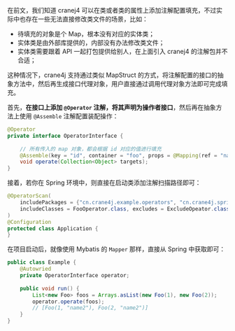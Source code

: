 在前文，我们知道 cranej4 可以在类或者类的属性上添加注解配置填充，不过实际中也存在一些无法直接修改类文件的场景，比如：

+ 待填充的对象是个 Map，根本没有对应的实体类；
+ 实体类是由外部库提供的，内部没有办法修改类文件；
+ 实体类需要跟着 API 一起打包提供给别人，在上面引入 cranej4 的注解包并不合适；

这种情况下，crane4j 支持通过类似 MapStruct 的方式，将注解配置的接口的抽象方法中，然后再生成接口代理对象，用户直接通过调用代理对象方法即可完成填充。

首先，**在接口上添加 `@Operator` 注解，将其声明为操作者接口**，然后再在抽象方法上使用 `@Assemble` 注解配置装配操作：

```java
@Operator
private interface OperatorInterface {
    
    // 所有传入的 map 对象，都会根据 id 对应的值进行填充
    @Assemble(key = "id", container = "foo", props = @Mapping(ref = "name"))
    void operate(Collection<Object> targets);
}
```

接着，若你在 Spring 环境中，则直接在启动类添加注解扫描路径即可：

~~~java
@OperatorScan(
    includePackages = {"cn.crane4j.example.operators", "cn.crane4j.spring.example.operators"},
    includeClasses = FooOperator.class, excludes = ExcludeOpeator.class
)
@Configuration
protected class Application {
}
~~~

在项目启动后，就像使用 Mybatis 的 `Mapper` 那样，直接从 Spring 中获取即可：

~~~Java
public class Example {
    @Autowried
    private OperatorInterface operator;
    
    public void run() {
        List<new Foo> foos = Arrays.asList(new Foo(1), new Foo(2));
        operator.operate(foos);
        // [Foo(1, "name2"), Foo(2, "name2")]
    }
}
~~~

